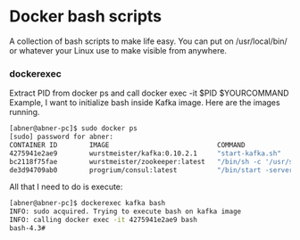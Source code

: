 # Docker bash scripts
A collection of bash scripts to make life easy. You can put on /usr/local/bin/ or whatever your Linux use to make visible from anywhere.

### dockerexec
Extract PID from docker ps and call docker exec -it $PID $YOURCOMMAND
Example, I want to initialize bash inside Kafka image. Here are the images running.
```bash
[abner@abner-pc]$ sudo docker ps
[sudo] password for abner: 
CONTAINER ID        IMAGE                           COMMAND                  CREATED             STATUS              PORTS                                                                            NAMES
4275941e2ae9        wurstmeister/kafka:0.10.2.1     "start-kafka.sh"         26 minutes ago      Up 26 minutes       0.0.0.0:9092->9092/tcp                                                           r_kafka_1
bc2118f75fae        wurstmeister/zookeeper:latest   "/bin/sh -c '/usr/sb…"   26 minutes ago      Up 26 minutes       22/tcp, 2888/tcp, 3888/tcp, 0.0.0.0:2181->2181/tcp                               r_zookeeper_1
de3d94709ab0        progrium/consul:latest          "/bin/start -server …"   26 minutes ago      Up 26 minutes       53/tcp, 53/udp, 8300-8302/tcp, 8400/tcp, 8301-8302/udp, 0.0.0.0:8500->8500/tcp   r_consul_1
```
All that I need to do is execute:
```bash
[abner@abner-pc]$ dockerexec kafka bash
INFO: sudo acquired. Trying to execute bash on kafka image
INFO: calling docker exec -it 4275941e2ae9 bash
bash-4.3# 
```
